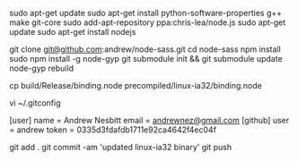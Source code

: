 sudo apt-get update
sudo apt-get install python-software-properties  g++ make git-core
sudo add-apt-repository ppa:chris-lea/node.js
sudo apt-get update
sudo apt-get install nodejs

git clone git@github.com:andrew/node-sass.git
cd node-sass
npm install
sudo npm install -g node-gyp
git submodule init && git submodule update
node-gyp rebuild

cp build/Release/binding.node precompiled/linux-ia32/binding.node

vi ~/.gitconfig 

[user]
	name = Andrew Nesbitt
	email = andrewnez@gmail.com
[github]
  user = andrew
  token = 0335d3fdafdb1711e92ca4642f4ec04f

git add .
git commit -am 'updated linux-ia32 binary'
git push

